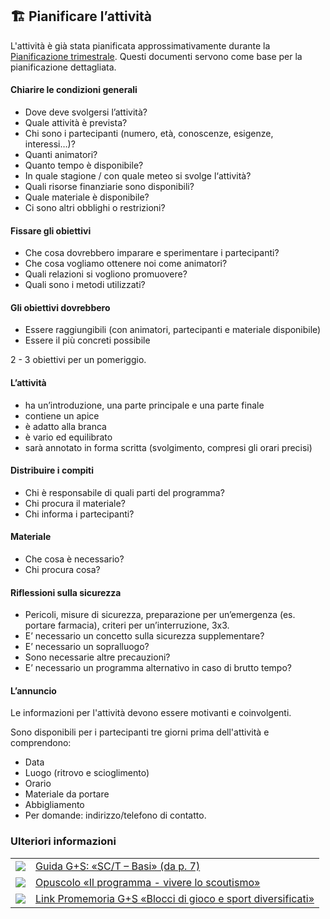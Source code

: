 🏗️ Pianificare l’attività
-------------------------

L'attività è già stata pianificata approssimativamente durante la [Pianificazione trimestrale](/it/article/05). Questi documenti servono come base per la pianificazione dettagliata. 

#### Chiarire le condizioni generali 

* Dove deve svolgersi l’attività?
* Quale attività è prevista?
* Chi sono i partecipanti (numero, età, conoscenze, esigenze, interessi…)?
* Quanti animatori?
* Quanto tempo è disponibile?
* In quale stagione / con quale meteo si svolge l‘attività?
* Quali risorse finanziarie sono disponibili?
* Quale materiale è disponibile?
* Ci sono altri obblighi o restrizioni?

#### Fissare gli obiettivi

*   Che cosa dovrebbero imparare e sperimentare i partecipanti?
*   Che cosa vogliamo ottenere noi come animatori?
*   Quali relazioni si vogliono promuovere? 
*   Quali sono i metodi utilizzati?

#### Gli obiettivi dovrebbero

*   Essere raggiungibili (con animatori, partecipanti e materiale disponibile)
*   Essere il più concreti possibile

2 - 3 obiettivi per un pomeriggio.

#### L’attività

*   ha un’introduzione, una parte principale e una parte finale 
*   contiene un apice
*   è adatto alla branca
*   è vario ed equilibrato
*   sarà annotato in forma scritta (svolgimento, compresi gli orari precisi)

#### Distribuire i compiti

*   Chi è responsabile di quali parti del programma?
*   Chi procura il materiale?
*   Chi informa i partecipanti?

#### Materiale

*   Che cosa è necessario?
*   Chi procura cosa?

#### Riflessioni sulla sicurezza

*   Pericoli, misure di sicurezza, preparazione per un’emergenza (es. portare farmacia), criteri per un’interruzione, 3x3.
*   E’ necessario un concetto sulla sicurezza supplementare?
*   E’ necessario un sopralluogo?
*   Sono necessarie altre precauzioni?
*   E’ necessario un programma alternativo in caso di brutto tempo?

#### L’annuncio

Le informazioni per l'attività devono essere motivanti e coinvolgenti.

Sono disponibili per i partecipanti tre giorni prima dell'attività e comprendono:


*   Data
*   Luogo (ritrovo e scioglimento)
*   Orario
*   Materiale da portare
*   Abbigliamento
*   Per domande: indirizzo/telefono di contatto.

### Ulteriori informazioni
| | |
|---|---|
| [![](images/piktos/2_JundS.png)][1] | [Guida G+S: «SC/T – Basi» (da p. 7)][1] |
| [![](images/piktos/5_Programm.png)][2] | [Opuscolo «Il programma - vivere lo scoutismo»][2] |
| [![](images/piktos/www.png)][3] | [Link Promemoria G+S «Blocci di gioco e sport diversificati»][3] |

[1]: https://pfadi.swiss/media/files/a3/2014brolstgrundlageni.pdf
[2]: https://issuu.com/pbs-msds-mss/docs/rz_05_programm_it_201607_issuu
[3]: https://pfadi.swiss/media/files/ff/gskidspromemoriablocchidigiocoesportdiversificatii.pdf
